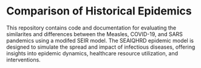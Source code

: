 # Comparison of Historical Epidemics

This repository contains code and documentation for evaluating the similarites and differences between the Measles, COVID-19, and SARS pandemics using a modifed SEIR model. The SEAIQHRD epidemic model is designed to simulate the spread and impact of infectious diseases, offering insights into epidemic dynamics, healthcare resource utilization, and interventions. 
